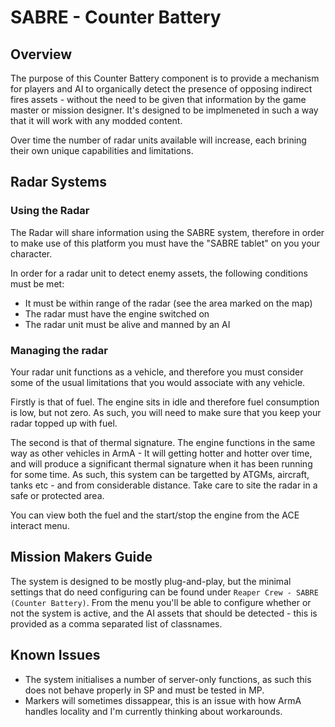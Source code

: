 # SABRE - Counter Battery

## Overview

The purpose of this Counter Battery component is to provide a mechanism for players and AI to organically detect the presence of opposing indirect fires assets - without the need to be given that information by the game master or mission designer. It's designed to be implmeneted in such a way that it will work with any modded content.

Over time the number of radar units available will increase, each brining their own unique capabilities and limitations.

## Radar Systems

### Using the Radar

The Radar will share information using the SABRE system, therefore in order to make use of this platform you must have the "SABRE tablet" on you your character.

In order for a radar unit to detect enemy assets, the following conditions must be met:

* It must be within range of the radar (see the area marked on the map)
* The radar must have the engine switched on
* The radar unit must be alive and manned by an AI

### Managing the radar

Your radar unit functions as a vehicle, and therefore you must consider some of the usual limitations that you would associate with any vehicle.

Firstly is that of fuel. The engine sits in idle and therefore fuel consumption is low, but not zero. As such, you will need to make sure that you keep your radar topped up with fuel.

The second is that of thermal signature. The engine functions in the same way as other vehicles in ArmA - It will getting hotter and hotter over time, and will produce a significant thermal signature when it has been running for some time. As such, this system can be targetted by ATGMs, aircraft, tanks etc - and from considerable distance. Take care to site the radar in a safe or protected area.

You can view both the fuel and the start/stop the engine from the ACE interact menu.

## Mission Makers Guide

The system is designed to be mostly plug-and-play, but the minimal settings that do need configuring can be found under `Reaper Crew - SABRE (Counter Battery)`. From the menu you'll be able to configure whether or not the system is active, and the AI assets that should be detected - this is provided as a comma separated list of classnames.

## Known Issues

* The system initialises a number of server-only functions, as such this does not behave properly in SP and must be tested in MP.
* Markers will sometimes dissappear, this is an issue with how ArmA handles locality and I'm currently thinking about workarounds.

